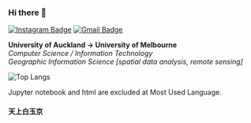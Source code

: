 ### Hi there 👋

[![Instagram Badge](https://img.shields.io/badge/-raymond_lin_xi_zhe-purple?style=flat-square&logo=instagram&logoColor=white&link=https://www.instagram.com/raymond_lin_xi_zhe/)](https://www.instagram.com/raymond_lin_xi_zhe/)
[![Gmail Badge](https://img.shields.io/badge/-xlin084@aucklanduni.ac.nz-c14438?style=flat-square&logo=Gmail&logoColor=white&link=mailto:xlin084@aucklanduni.ac.nz)](mailto:xlin084@aucklanduni.ac.nz)

<!--
[![](https://img.shields.io/badge/-Python-3e74a2?style=flat-square&logo=Python&logoColor=fff)](https://www.python.org/)
[![](https://img.shields.io/badge/-JavaScript-f7e018?style=flat-square&logo=javascript&logoColor=white)](https://www.ecma-international.org/)
[![](https://img.shields.io/badge/-HTML5-E34F26?style=flat-square&logo=html5&logoColor=white)](https://html.spec.whatwg.org/)
[![](https://img.shields.io/badge/-React-61DBFB?style=flat-square&logo=React&logoColor=fff)](https://zh-hans.reactjs.org/)
[![](https://img.shields.io/badge/-Vue-41B883?style=flat-square&logo=Vue&logoColor=fff)](https://v3.cn.vuejs.org/)

[![](https://img.shields.io/badge/IDE-Visual%20Studio%20Code-blue?style=flat-square&logo=visual-studio-code&logoColor=ffffff)](https://code.visualstudio.com/)
-->

<!--``` Python
pronouns = 'he' or 'him'
currently learning = {'Frontend':'React', 'Backend': 'Flask and .net'}
programming languages = [Python, HTML, CSS, JavaScript, Java, C#]
languages = [Mandarin, Cantonese, English]
```-->

**University of Auckland -> University of Melbourne** <br />
*Computer Science / Information Technology*<br />
*Geographic Information Science* *[spatial data analysis, remote sensing]* <br />

![Top Langs](https://github-readme-stats.vercel.app/api/top-langs/?username=RaysLinn&hide=Jupyter%20Notebook,html&layout=compact&count_private=true&show_icons=true&theme=graywhite)

<!-- ![Visitor Badge](https://visitor-badge.laobi.icu/badge?page_id=RaysLinn.visitor-badge) -->

Jupyter notebook and html are excluded at Most Used Language.

#### 天上白玉京
